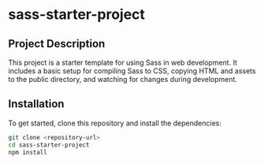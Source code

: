 # sass-starter-project

## Project Description
This project is a starter template for using Sass in web development. It includes a basic setup for compiling Sass to CSS, copying HTML and assets to the public directory, and watching for changes during development.

## Installation
To get started, clone this repository and install the dependencies:
```sh
git clone <repository-url>
cd sass-starter-project
npm install
